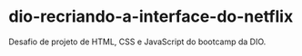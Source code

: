 # dio-recriando-a-interface-do-netflix
Desafio de projeto de HTML, CSS e JavaScript do bootcamp da DIO.
